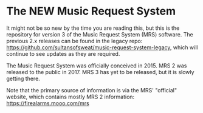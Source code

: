 # The NEW Music Request System
It might not be so new by the time you are reading this, but this is the repository for version 3 of the Music Request System (MRS) software. The previous 2.x releases can be found in the legacy repo: https://github.com/sultansofsweat/music-request-system-legacy, which will continue to see updates as they are required.

The Music Request System was officially conceived in 2015. MRS 2 was released to the public in 2017. MRS 3 has yet to be released, but it is slowly getting there.

Note that the primary source of information is via the MRS' "official" website, which contains mostly MRS 2 information: https://firealarms.mooo.com/mrs
